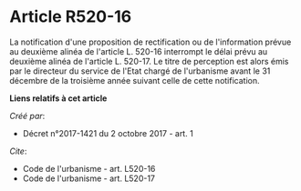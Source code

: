 # Article R520-16

La notification d'une proposition de rectification ou de l'information prévue au deuxième alinéa de l'article L. 520-16
interrompt le délai prévu au deuxième alinéa de l'article L. 520-17. Le titre de perception est alors émis par le directeur
du service de l'Etat chargé de l'urbanisme avant le 31 décembre de la troisième année suivant celle de cette notification.

**Liens relatifs à cet article**

_Créé par_:

  - Décret n°2017-1421 du 2 octobre 2017 - art. 1

_Cite_:

  - Code de l'urbanisme - art. L520-16
  - Code de l'urbanisme - art. L520-17
